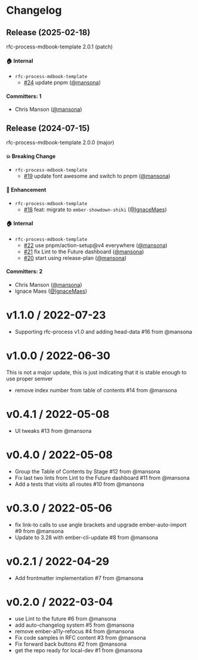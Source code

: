 # Changelog

## Release (2025-02-18)

rfc-process-mdbook-template 2.0.1 (patch)

#### :house: Internal
* `rfc-process-mdbook-template`
  * [#24](https://github.com/empress/rfc-process-mdbook-template/pull/24) update pnpm ([@mansona](https://github.com/mansona))

#### Committers: 1
- Chris Manson ([@mansona](https://github.com/mansona))

## Release (2024-07-15)

rfc-process-mdbook-template 2.0.0 (major)

#### :boom: Breaking Change
* `rfc-process-mdbook-template`
  * [#19](https://github.com/empress/rfc-process-mdbook-template/pull/19) update font awesome and switch to pnpm ([@mansona](https://github.com/mansona))

#### :rocket: Enhancement
* `rfc-process-mdbook-template`
  * [#18](https://github.com/empress/rfc-process-mdbook-template/pull/18) feat: migrate to `ember-showdown-shiki` ([@IgnaceMaes](https://github.com/IgnaceMaes))

#### :house: Internal
* `rfc-process-mdbook-template`
  * [#22](https://github.com/empress/rfc-process-mdbook-template/pull/22) use pnpm/action-setup@v4 everywhere ([@mansona](https://github.com/mansona))
  * [#21](https://github.com/empress/rfc-process-mdbook-template/pull/21) fix Lint to the Future dashboard ([@mansona](https://github.com/mansona))
  * [#20](https://github.com/empress/rfc-process-mdbook-template/pull/20) start using release-plan ([@mansona](https://github.com/mansona))

#### Committers: 2
- Chris Manson ([@mansona](https://github.com/mansona))
- Ignace Maes ([@IgnaceMaes](https://github.com/IgnaceMaes))

v1.1.0 / 2022-07-23
==================
* Supporting rfc-process v1.0 and adding head-data #16 from @mansona

v1.0.0 / 2022-06-30
==================

This is not a major update, this is just indicating that it is stable enough to use proper semver

* remove index number from table of contents #14 from @mansona

v0.4.1 / 2022-05-08
==================
* UI tweaks #13 from @mansona

v0.4.0 / 2022-05-08
==================
* Group the Table of Contents by Stage #12 from @mansona
* Fix last two lints from Lint to the Future dashboard #11 from @mansona
* Add a tests that visits all routes #10 from @mansona

v0.3.0 / 2022-05-06
==================
* fix link-to calls to use angle brackets and upgrade ember-auto-import #9 from @mansona
* Update to 3.28 with ember-cli-update #8 from @mansona

v0.2.1 / 2022-04-29
==================
* Add frontmatter implementation #7 from @mansona

v0.2.0 / 2022-03-04
==================
* use Lint to the future #6 from @mansona
* add auto-changelog system #5 from @mansona
* remove ember-a11y-refocus #4 from @mansona
* Fix code samples in RFC content #3 from @mansona
* Fix forward back buttons #2 from @mansona
* get the repo ready for local-dev #1 from @mansona
